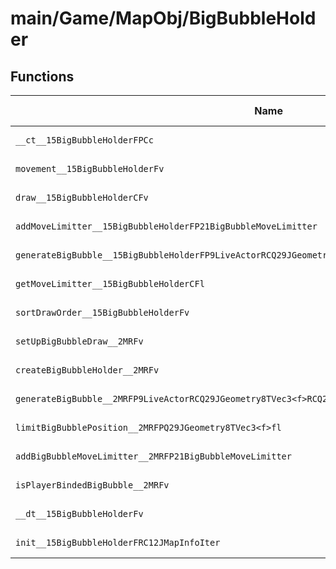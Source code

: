 # main/Game/MapObj/BigBubbleHolder

## Functions

| Name | Address | Match % |
|------|---------|---------|
| `__ct__15BigBubbleHolderFPCc` | `0x801B6A90` | :x: (0.0%) |
| `movement__15BigBubbleHolderFv` | `0x801B6B74` | :x: (0.0%) |
| `draw__15BigBubbleHolderCFv` | `0x801B6BE0` | :x: (0.0%) |
| `addMoveLimitter__15BigBubbleHolderFP21BigBubbleMoveLimitter` | `0x801B6C48` | :x: (0.0%) |
| `generateBigBubble__15BigBubbleHolderFP9LiveActorRCQ29JGeometry8TVec3<f>RCQ29JGeometry8TVec3<f>fblll` | `0x801B6C98` | :x: (0.0%) |
| `getMoveLimitter__15BigBubbleHolderCFl` | `0x801B6D6C` | :x: (0.0%) |
| `sortDrawOrder__15BigBubbleHolderFv` | `0x801B6DAC` | :x: (0.0%) |
| `setUpBigBubbleDraw__2MRFv` | `0x801B6EC8` | :x: (0.0%) |
| `createBigBubbleHolder__2MRFv` | `0x801B6F08` | :x: (0.0%) |
| `generateBigBubble__2MRFP9LiveActorRCQ29JGeometry8TVec3<f>RCQ29JGeometry8TVec3<f>fblll` | `0x801B6F10` | :x: (0.0%) |
| `limitBigBubblePosition__2MRFPQ29JGeometry8TVec3<f>fl` | `0x801B6F94` | :x: (0.0%) |
| `addBigBubbleMoveLimitter__2MRFP21BigBubbleMoveLimitter` | `0x801B6FF4` | :x: (0.0%) |
| `isPlayerBindedBigBubble__2MRFv` | `0x801B7030` | :x: (0.0%) |
| `__dt__15BigBubbleHolderFv` | `0x801B7074` | :x: (0.0%) |
| `init__15BigBubbleHolderFRC12JMapInfoIter` | `0x801B70CC` | :x: (0.0%) |
